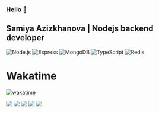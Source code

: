 ### Hello 👋

<!--
**Samiyya24/samiyya24** is a ✨ _special_ ✨ repository because its `README.md` (this file) appears on your GitHub profile.

Here are some ideas to get you started:

- 🔭 I’m currently working on ...
- 🌱 I’m currently learning ...
- 👯 I’m looking to collaborate on ...
- 🤔 I’m looking for help with ...
- 💬 Ask me about ...
- 📫 How to reach me: ...
- 😄 Pronouns: ...
- ⚡ Fun fact: ...
-->
##  Samiya Azizkhanova | Nodejs backend developer
![Node.js](https://img.shields.io/badge/-Node.js-082032?style=for-the-badge&logo=Node.js&logoColor=339933)
![Express](https://img.shields.io/badge/-Express-082032?style=for-the-badge&logo=Express&logoColor=000000)
![MongoDB](https://img.shields.io/badge/-MongoDB-082032?style=for-the-badge&logo=MongoDB&logoColor=47A248)
![TypeScript](https://img.shields.io/badge/-TypeScript-082032?style=for-the-badge&logo=TypeScript&logoColor=47A248)
![Redis](https://img.shields.io/badge/-Redis-082032?style=for-the-badge&logo=Redis&logoColor=47A248)

# Wakatime
[![wakatime](https://wakatime.com/badge/user/018ccb09-df8b-4073-a613-7ec46231e3e2.svg)](https://wakatime.com/@018ccb09-df8b-4073-a613-7ec46231e3e2)

![](http://github-profile-summary-cards.vercel.app/api/cards/profile-details?username=vn7n24fzkq&theme=codeSTACKr)
![](http://github-profile-summary-cards.vercel.app/api/cards/repos-per-language?username=vn7n24fzkq&theme=codeSTACKr)
![](http://github-profile-summary-cards.vercel.app/api/cards/most-commit-language?username=vn7n24fzkq&theme=codeSTACKr)
![](http://github-profile-summary-cards.vercel.app/api/cards/stats?username=vn7n24fzkq&theme=codeSTACKr)
![](http://github-profile-summary-cards.vercel.app/api/cards/productive-time?username=vn7n24fzkq&theme=codeSTACKr&utcOffset=8)

